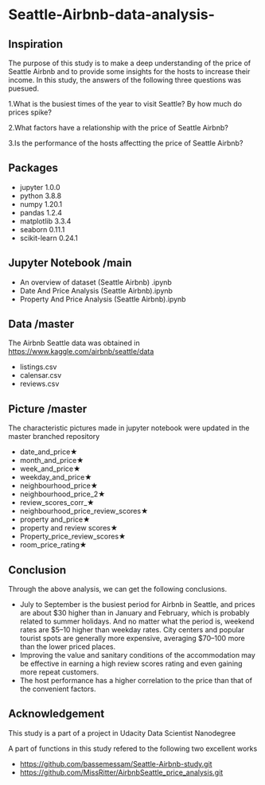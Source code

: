 # Seattle-Airbnb-data-analysis-

## Inspiration
The purpose of this study is to make a deep understanding of the price of Seattle Airbnb and to provide some insights for the hosts to
increase their income. In this study, the answers of the following three questions was puesued.

1.What is the busiest times of the year to visit Seattle? By how much do prices spike?

2.What factors have a relationship with the price of Seattle Airbnb?

3.Is the performance of the hosts affectting the price of Seattle Airbnb?

## Packages
- jupyter 1.0.0
- python  3.8.8
- numpy 1.20.1
- pandas 1.2.4
- matplotlib 3.3.4
- seaborn 0.11.1
- scikit-learn 0.24.1

## Jupyter Notebook /main
- An overview of dataset (Seattle Airbnb) .ipynb
- Date And Price Analysis (Seattle Airbnb).ipynb
- Property And Price Analysis (Seattle Airbnb).ipynb

## Data /master
The Airbnb Seattle data was obtained in https://www.kaggle.com/airbnb/seattle/data
- listings.csv
- calensar.csv
- reviews.csv

## Picture /master
The characteristic pictures made in jupyter notebook were updated in the master branched repository
- date_and_price★
- month_and_price★
- week_and_price★
- weekday_and_price★
- neighbourhood_price★
- neighbourhood_price_2★
- review_scores_corr_★
- neighbourhood_price_review_scores★
- property and_price★
- property and review scores★
- Property_price_review_scores★
- room_price_rating★

## Conclusion
Through the above analysis, we can get the following conclusions.
- July to September is the busiest period for Airbnb in Seattle, and prices are about $30 higher than in January and February, which is probably related to summer holidays. And no matter what the period is, weekend rates are $5–10 higher than weekday rates.
  City centers and popular tourist spots are generally more expensive, averaging $70–100 more than the lower priced places.
- Improving the value and sanitary conditions of the accommodation may be effective in earning a high review scores rating and even gaining more repeat customers.
- The host performance has a higher correlation to the price than that of the convenient factors.

## Acknowledgement
This study is a part of a project in Udacity Data Scientist Nanodegree

A part of functions in this study refered to the following two excellent works
- https://github.com/bassemessam/Seattle-Airbnb-study.git
- https://github.com/MissRitter/AirbnbSeattle_price_analysis.git

